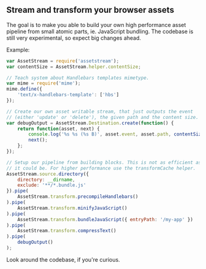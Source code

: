 ## Stream and transform your browser assets

The goal is to make you able to build your own high performance asset pipeline from small atomic parts, ie. JavaScript bundling. The codebase is still very experimental, so expect big changes ahead.

Example:

```javascript
var AssetStream = require('assetstream');
var contentSize = AssetStream.helper.contentSize;

// Teach system about Handlebars templates mimetype.
var mime = require('mime');
mime.define({
	'text/x-handlebars-template': ['hbs']
});

// Create our own asset writable stream, that just outputs the event
// (either 'update' or 'delete'), the given path and the content size.
var debugOutput = AssetStream.Destination.create(function() {
	return function(asset, next) {
		console.log('%s %s (%s B)', asset.event, asset.path, contentSize(asset));
		next();
	};
});

// Setup our pipeline from building blocks. This is not as efficient as
// it could be. For higher performance use the transformCache helper.
AssetStream.source.directory({
	directory: __dirname,
	exclude: '**/*.bundle.js'
}).pipe(
	AssetStream.transform.precompileHandlebars()
).pipe(
	AssetStream.transform.minifyJavaScript()
).pipe(
	AssetStream.transform.bundleJavaScript({ entryPath: '/my-app' })
).pipe(
	AssetStream.transform.compressText()
).pipe(
	debugOutput()
);
```

Look around the codebase, if you're curious.
